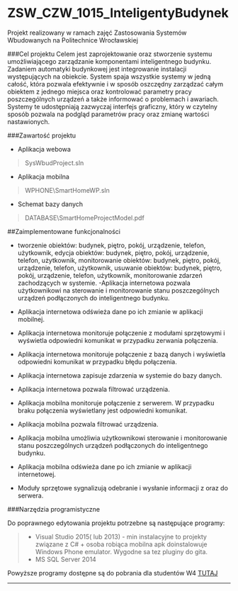 # ZSW_CZW_1015_InteligentyBudynek
Projekt realizowany w ramach zajęć Zastosowania Systemów Wbudowanych na Politechnice Wrocławskiej

###Cel projektu
Celem  jest zaprojektowanie oraz stworzenie systemu umożliwiającego zarządzanie komponentami inteligentnego budynku. Zadaniem automatyki budynkowej jest integrowanie instalacji występujących na obiekcie. System spaja wszystkie systemy w jedną całość, która pozwala efektywnie i w sposób oszczędny zarządzać całym obiektem z jednego miejsca oraz kontrolować parametry pracy poszczególnych urządzeń a także informować o problemach i awariach. Systemy te udostępniają zazwyczaj interfejs graficzny, który w czytelny sposób pozwala na podgląd parametrów pracy oraz zmianę wartości nastawionych. 
  
###Zawartość projektu
- Aplikacja webowa  
> SysWbudProject.sln  

- Aplikacja mobilna
>  WPHONE\SmartHomeWP.sln

- Schemat bazy danych

> DATABASE\SmartHomeProjectModel.pdf

##Zaimplementowane funkcjonalności
- tworzenie obiektów: budynek, piętro, pokój, urządzenie, telefon, użytkownik,
edycja obiektów: budynek, piętro, pokój, urządzenie, telefon, użytkownik,
monitorowanie obiektów: budynek, piętro, pokój, urządzenie, telefon, użytkownik,
usuwanie obiektów: budynek, piętro, pokój, urządzenie, telefon, użytkownik,
monitorowanie zdarzeń zachodzących w systemie.
  -Aplikacja internetowa pozwala użytkownikowi na sterowanie i monitorowanie stanu poszczególnych urządzeń podłączonych do inteligentnego budynku.

- Aplikacja internetowa odświeża dane po ich zmianie w aplikacji mobilnej.

- Aplikacja internetowa monitoruje połączenie z modułami sprzętowymi i wyświetla odpowiedni komunikat w przypadku zerwania połączenia.

- Aplikacja internetowa monitoruje połączenie z bazą danych i wyświetla odpowiedni komunikat w przypadku błędu połączenia.

- Aplikacja internetowa zapisuje zdarzenia w systemie do bazy danych.

- Aplikacja internetowa pozwala filtrować urządzenia.

- Aplikacja mobilna monitoruje połączenie z serwerem. W przypadku braku połączenia wyświetlany jest odpowiedni komunikat.

- Aplikacja mobilna pozwala filtrować urządzenia.

- Aplikacja mobilna umożliwia użytkownikowi sterowanie i monitorowanie stanu poszczególnych urządzeń podłączonych do inteligentnego budynku.

- Aplikacja mobilna odświeża dane po ich zmianie w aplikacji internetowej.

- Moduły sprzętowe sygnalizują odebranie i wysłanie informacji z oraz do serwera.

###Narzędzia programistyczne

Do poprawnego edytowania projektu potrzebne są następujące programy:
> - Visual Studio 2015( lub 2013) - min instalacyjne to projekty związane z C# + osoba robiąca mobilna apk doinstalowuje Windows Phone emulator. Wygodne sa tez pluginy do gita.
> - MS SQL Server 2014

Powyższe programy dostępne są do pobrania dla studentów W4 [TUTAJ](https://e5.onthehub.com/WebStore/OfferingsOfMajorVersionList.aspx?pmv=769faff4-d124-e511-940e-b8ca3a5db7a1&cmi_mnuMain=bdba23cf-e05e-e011-971f-0030487d8897&ws=98c060e9-b28b-e011-969d-0030487d8897&vsro=8)

---

